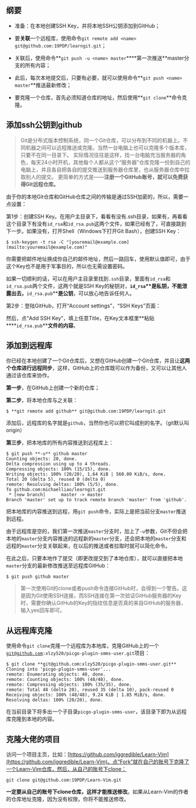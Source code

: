 ## 纲要

- 准备：在本地创建SSH Key，并将本地SSH公钥添加到GitHub；

- 要**关联**一个远程库，使用命令`git remote add <name> git@github.com:19PDP/learngit.git`；

- 关联后，使用命令**`git push -u <name> master`****第一次推送**master分支的所有内容；

- 此后，每次本地提交后，只要有必要，就可以使用命令**`git push <name> master`**推送最新修改；

- 要克隆一个仓库，首先必须知道仓库的地址，然后使用**`git clone`**命令克隆。











## 添加ssh公钥到github

> Git是分布式版本控制系统，同一个Git仓库，可以分布到不同的机器上。不同机器之间可以远程推送或克隆。当然一台电脑上也可以克隆多个版本库，只要不在同一目录下。
实际情况往往是这样，找一台电脑充当服务器的角色，每天24小时开机，其他每个人都从这个“服务器”仓库克隆一份到自己的电脑上，并且各自把各自的提交推送到服务器仓库里，也从服务器仓库中拉取别人的提交。
更简单的方式是——**注册一个GitHub账号，就可以免费获得Git远程仓库。**

由于你的本地Git仓库和GitHub仓库之间的传输是通过SSH加密的，所以，需要一点设置：

第1步：创建SSH Key。在用户主目录下，看看有没有.ssh目录，如果有，再看看这个目录下有没有`id_rsa`和`id_rsa.pub`这两个文件，如果已经有了，可直接跳到下一步。如果没有，打开Shell（Windows下打开Git Bash），创建SSH Key：

```Git
$ ssh-keygen -t rsa -C "[youremail@example.com](mailto:youremail@example.com)"
```

你需要把邮件地址换成你自己的邮件地址，然后一路回车，使用默认值即可，由于这个Key也不是用于军事目的，所以也无需设置密码。

如果一切顺利的话，可以在用户主目录里找到`.ssh`目录，里面有`id_rsa`和`id_rsa.pub`两个文件，这两个就是SSH Key的秘钥对，**`id_rsa`****是私钥**，不能泄露出去，**`id_rsa.pub`****是公钥**，可以放心地告诉任何人。

第2步：登陆GitHub，打开“Account settings”，“SSH Keys”页面：

然后，点“Add SSH Key”，填上任意Title，在Key文本框里**粘贴****`id_rsa.pub`****文件的内容**。

## 添加到远程库

你已经在本地创建了一个Git仓库后，又想在GitHub创建一个Git仓库，并且让**这两个仓库进行远程同步**，这样，GitHub上的仓库既可以作为备份，又可以让其他人通过该仓库来协作。

**第一步**，在GitHub上创建一个新的仓库；

**第二步**，将本地仓库与之关联：

```Git
$ **git remote add github** git@github.com:19PDP/learngit.git
```

添加后，远程库的名字就是`github`，当然你也可以把它叫成别的名字。（git默认叫origin）

**第三步**，把本地库的所有内容推送到远程库上：

```Git
$ git push **-u** github master
Counting objects: 20, done.
Delta compression using up to 4 threads.
Compressing objects: 100% (15/15), done.
Writing objects: 100% (20/20), 1.64 KiB | 560.00 KiB/s, done.
Total 20 (delta 5), reused 0 (delta 0)
remote: Resolving deltas: 100% (5/5), done.
To github.com:michaelliao/learngit.git
 * [new branch]      master -> master
Branch 'master' set up to track remote branch 'master' from 'github'.
```

把本地库的内容推送到远程，用`git push`命令，实际上是把当前分支`master`推送到远程。

由于远程库是空的，我们第一次推送`master`分支时，加上了`-u`参数，Git不但会把本地的`master`分支内容推送的远程新的`master`分支，还会把本地的`master`分支和远程的`master`分支关联起来，在以后的推送或者拉取时就可以简化命令。

在此之后，只要本地作了提交（即更改提交到了本地仓库），就可以直接把本地`master`分支的最新修改推送至远程库GitHub：

```Git
$ git push github master
```

> 第一次使用Git的clone或者push命令连接GitHub时，会得到一个警告。这是因为Git使用SSH连接，而SSH连接在第一次验证GitHub服务器的Key时，需要你确认GitHub的Key的指纹信息是否真的来自GitHub的服务器，输入yes回车即可。

## 从远程库克隆

使用命令`git clone`克隆一个远程库为本地库，克隆GitHub上的一个[`git@github.com`](mailto:git@github.com)`:xlzy520/picgo-plugin-smms-user.git`项目：

```Git
$ git clone **git@github.com:xlzy520/picgo-plugin-smms-user.git**
Cloning into 'picgo-plugin-smms-user'...
remote: Enumerating objects: 48, done.
remote: Counting objects: 100% (48/48), done.
remote: Compressing objects: 100% (35/35), done.
remote: Total 48 (delta 20), reused 35 (delta 10), pack-reused 0
Receiving objects: 100% (48/48), 9.24 KiB | 1.85 MiB/s, done.
Resolving deltas: 100% (20/20), done.
```

在当前目录下将多出一个子目录`picgo-plugin-smms-user`，该目录下即为从远程库克隆到本地的内容。

## 克隆大佬的项目

访问一个项目主页，比如：[https://github.com/iggredible/Learn-Vim](https://github.com/iggredible/Learn-Vim)。点“Fork”就在自己的账号下克隆了一个Learn-Vim仓库，然后，从自己的账号下clone：

```Git
git clone git@github.com:19PDP/Learn-Vim.git
```

**一定要从自己的账号下clone仓库，这样才能推送修改**。如果从Learn-Vim的作者的仓库地址克隆，因为没有权限，你将不能推送修改。